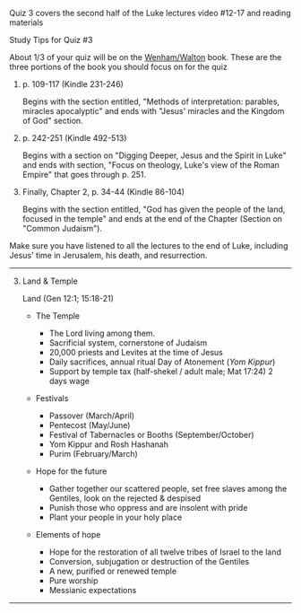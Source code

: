 ---
---

Quiz 3 covers the second half of the Luke lectures video #12-17 and reading materials

Study Tips for Quiz #3

About 1/3 of your quiz will be on the [Wenham/Walton] book. These are the three portions of the book you should focus on for the quiz

1. p. 109-117 (Kindle 231-246)

   Begins with the section entitled, "Methods of interpretation: parables, miracles apocalyptic" and ends with "Jesus' miracles and the Kingdom of God" section.

2. p. 242-251 (Kindle 492-513)

   Begins with a section on "Digging Deeper, Jesus and the Spirit in Luke" and ends with section, "Focus on theology, Luke's view of the Roman Empire" that goes through p. 251.

3. Finally, Chapter 2, p. 34-44 (Kindle 86-104)

   Begins with the section entitled, "God has given the people of the land, focused in the temple" and ends at the end of the Chapter (Section on "Common Judaism").

Make sure you have listened to all the lectures to the end of Luke, including Jesus' time in Jerusalem, his death, and resurrection.

<hr class='section' />

3. Land & Temple

   Land (Gen 12:1; 15:18-21)

   - The Temple
     - The Lord living among them.
     - Sacrificial system, cornerstone of Judaism
     - 20,000 priests and Levites at the time of Jesus
     - Daily sacrifices, annual ritual Day of Atonement (_Yom Kippur_)
     - Support by temple tax (half-shekel / adult male; Mat 17:24) 2 days wage
   - Festivals
     - Passover (March/April)
     - Pentecost (May/June)
     - Festival of Tabernacles or Booths (September/October)
     - Yom Kippur and Rosh Hashanah
     - Purim (February/March)

   - Hope for the future
     - Gather together our scattered people, set free slaves among the Gentiles, look on the rejected & despised
     - Punish those who oppress and are insolent with pride
     - Plant your people in your holy place
   - Elements of hope
     - Hope for the restoration of all twelve tribes of Israel to the land
     - Conversion, subjugation or destruction of the Gentiles
     - A new, purified or renewed temple
     - Pure worship
     - Messianic expectations

<hr class='logo' />

[Wenham/Walton]: https://read.amazon.com/?asin=B08JPFGQXQ